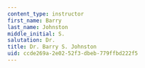 ```yaml
---
content_type: instructor
first_name: Barry
last_name: Johnston
middle_initial: S.
salutation: Dr.
title: Dr. Barry S. Johnston
uid: ccde269a-2e02-52f3-dbeb-779ffbd222f5
---
```

